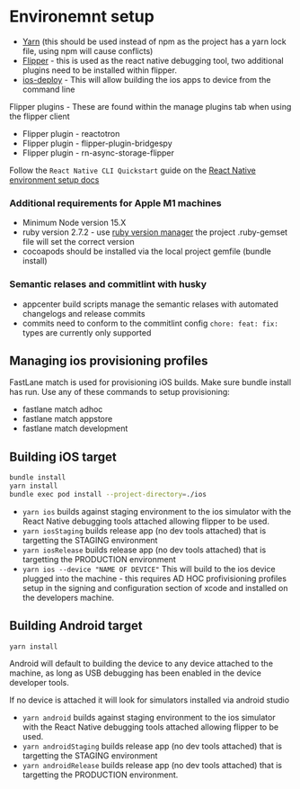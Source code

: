 # Environemnt setup

- [Yarn](https://classic.yarnpkg.com/en/docs/install/#mac-stable) (this should be used instead of npm as the project has a yarn lock file, using npm will cause conflicts)
- [Flipper](https://fbflipper.com/) - this is used as the react native debugging tool, two additional plugins need to be installed within flipper.
- [ios-deploy](https://github.com/ios-control/ios-deploy#readme) - This will allow building the ios apps to device from the command line

Flipper plugins - These are found within the manage plugins tab when using the flipper client

- Flipper plugin - reactotron
- Flipper plugin - flipper-plugin-bridgespy
- Flipper plugin - rn-async-storage-flipper

Follow the `React Native CLI Quickstart` guide on the [React Native environment setup docs](https://reactnative.dev/docs/environment-setup)

### Additional requirements for Apple M1 machines

- Minimum Node version 15.X
- ruby version 2.7.2 - use [ruby version manager](https://rvm.io/) the project .ruby-gemset file will set the correct version
- cocoapods should be installed via the local project gemfile (bundle install)

### Semantic relases and commitlint with husky

- appcenter build scripts manage the semantic relases with automated changelogs and release commits
- commits need to conform to the commitlint config `chore: feat: fix:` types are currently only supported

## Managing ios provisioning profiles

FastLane match is used for provisioning iOS builds.
Make sure bundle install has run.
Use any of these commands to setup provisioning:

- fastlane match adhoc
- fastlane match appstore
- fastlane match development

## Building iOS target

```bash
bundle install
yarn install
bundle exec pod install --project-directory=./ios
```

- `yarn ios` builds against staging environment to the ios simulator with the React Native debugging tools attached allowing flipper to be used.
- `yarn iosStaging` builds release app (no dev tools attached) that is targetting the STAGING environment
- `yarn iosRelease` builds release app (no dev tools attached) that is targetting the PRODUCTION environment
- `yarn ios --device "NAME OF DEVICE"` This will build to the ios device plugged into the machine - this requires AD HOC profivisioning profiles setup in the signing and configuration section of xcode and installed on the developers machine.

## Building Android target

```bash
yarn install
```

Android will default to building the device to any device attached to the machine, as long as USB debugging has been enabled in the device developer tools.

If no device is attached it will look for simulators installed via android studio

- `yarn android` builds against staging environment to the ios simulator with the React Native debugging tools attached allowing flipper to be used.
- `yarn androidStaging` builds release app (no dev tools attached) that is targetting the STAGING environment
- `yarn androidRelease` builds release app (no dev tools attached) that is targetting the PRODUCTION environment.
